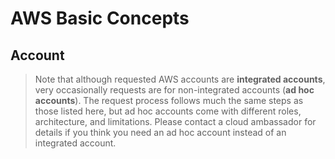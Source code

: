 
# AWS Basic Concepts

## Account

> Note that although requested AWS accounts are **integrated accounts**, very occasionally requests are for non-integrated accounts (**ad hoc accounts**). The request process follows much the same steps as those listed here, but ad hoc accounts come with different roles, architecture, and limitations. Please contact a cloud ambassador for details if you think you need an ad hoc account instead of an integrated account.




<!--stackedit_data:
eyJoaXN0b3J5IjpbLTk0NzE4MDA1MSwxMDc4NDYxMzExXX0=
-->